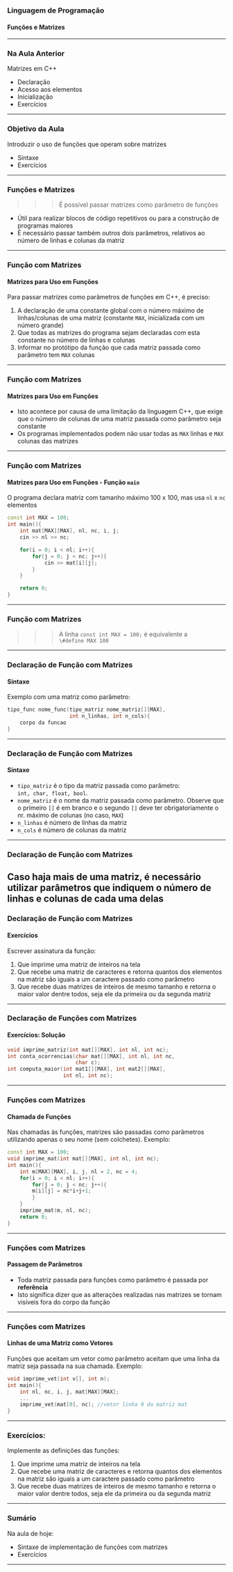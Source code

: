 ### Linguagem de Programação
#### Funções e Matrizes
---

### Na Aula Anterior

Matrizes em C++
- Declaração
- Acesso aos elementos
- Inicialização
- Exercícios
---

### Objetivo da Aula
Introduzir o uso de funções que operam sobre matrizes
- Sintaxe
- Exercícios
---

### Funções e Matrizes
>>> É possível passar matrizes como parâmetro de funções
- Útil para realizar blocos de código repetitivos ou para a construção de programas maiores
- É necessário passar também outros dois parâmetros, relativos ao número de linhas e colunas da matriz
---

### Função com Matrizes
#### Matrizes para Uso em Funções
Para passar matrizes como parâmetros de funções em C++, é preciso:
1. A declaração de uma constante global com o número máximo de linhas/colunas de uma matriz (constante `MAX`, inicializada com um número grande)
2. Que todas as matrizes do programa sejam declaradas com esta constante no número de linhas e colunas
3. Informar no protótipo da função que cada matriz passada como parâmetro tem
`MAX` colunas
---

### Função com Matrizes
#### Matrizes para Uso em Funções
- Isto acontece por causa de uma limitação da linguagem C++, que exige que o número de colunas de uma matriz passada como parâmetro seja constante
- Os programas implementados podem não usar todas as `MAX` linhas e `MAX` colunas das matrizes
---

### Função com Matrizes
#### Matrizes para Uso em Funções - Função `main`
O programa declara matriz com tamanho máximo 100 x 100, mas usa
`nl` x `nc` elementos
```C++
const int MAX = 100;
int main(){
    int mat[MAX][MAX], nl, nc, i, j;
    cin >> nl >> nc;

    for(i = 0; i < nl; i++){
        for(j = 0; j < nc; j++){
            cin >> mat[i][j];
        }
    }

    return 0;
}
```
---

### Função com Matrizes
>>> A linha `const int MAX = 100;` é equivalente a<br>
    `\#define MAX 100`
---

### Declaração de Função com Matrizes
#### Sintaxe
Exemplo com uma matriz como parâmetro:
```C++
tipo_func nome_func(tipo_matriz nome_matriz[][MAX],
                    int n_linhas, int n_cols){
    corpo da funcao
}
```
---

### Declaração de Função com Matrizes
#### Sintaxe
- `tipo_matriz` é o tipo da matriz passada como parâmetro:<br>
  `int, char, float, bool`.
- `nome_matriz` é o nome da matriz passada como parâmetro. Observe que o
  primeiro `[]` é em branco e o segundo `[]` deve ter
  obrigatoriamente o nr. máximo de colunas (no caso, `MAX`)
- `n_linhas` é número de linhas da matriz
- `n_cols` é número de colunas da matriz
---

### Declaração de Função com Matrizes
Caso haja mais de uma matriz, é necessário utilizar parâmetros que indiquem o número de linhas e colunas de cada uma delas
---

### Declaração de Função com Matrizes
#### Exercícios
Escrever assinatura da função:
1. Que imprime uma matriz de inteiros na tela
2. Que recebe uma matriz de caracteres e retorna quantos dos elementos na matriz são iguais a um caractere passado como parâmetro
3. Que recebe duas matrizes de inteiros de mesmo tamanho e retorna o maior valor dentre todos, seja ele da primeira ou da segunda matriz
---

### Declaração de Funções com Matrizes
#### Exercícios: Solução
```C++
void imprime_matriz(int mat[][MAX], int nl, int nc);
int conta_ocorrencias(char mat[][MAX], int nl, int nc,
                      char c);
int computa_maior(int mat1[][MAX], int mat2[][MAX],
                  int nl, int nc);
```
---

### Funções com Matrizes
#### Chamada de Funções
Nas chamadas às funções, matrizes são passadas
como parâmetros utilizando apenas o seu nome (sem colchetes).
Exemplo:
```C++
const int MAX = 100;
void imprime_mat(int mat[][MAX], int nl, int nc);
int main(){
    int m[MAX][MAX], i, j, nl = 2, nc = 4;
    for(i = 0; i < nl; i++){
        for(j = 0; j < nc; j++){
        m[i][j] = nc*i+j+1;
        }
    }
    imprime_mat(m, nl, nc);
    return 0;
}
```
---

### Funções com Matrizes
#### Passagem de Parâmetros
- Toda matriz passada para funções como parâmetro
  é passada por **referência**
- Isto significa dizer que as alterações realizadas nas
  matrizes se tornam visíveis fora do corpo da função
---

### Funções com Matrizes
#### Linhas de uma Matriz como Vetores
Funções que aceitam um vetor como parâmetro
aceitam que uma linha da matriz seja passada na sua chamada.
Exemplo:

```C++
void imprime_vet(int v[], int n);
int main(){
    int nl, nc, i, j, mat[MAX][MAX];
    ...
    imprime_vet(mat[0], nc); //vetor linha 0 da matriz mat
}
```
---

### Exercícios:
Implemente as definições das funções:
1. Que imprime uma matriz de inteiros na tela
2. Que recebe uma matriz de caracteres e retorna quantos dos elementos na matriz são iguais a um caractere passado como parâmetro
3. Que recebe duas matrizes de inteiros de mesmo tamanho e retorna o maior valor dentre todos, seja ele da primeira ou da segunda matriz
---

### Sumário
Na aula de hoje:
- Sintaxe de implementação de funções com matrizes
- Exercícios
---